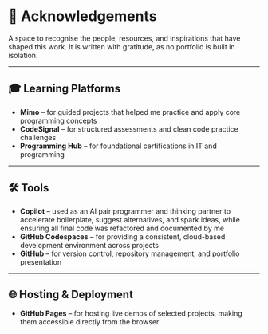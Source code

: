 # 🙏 Acknowledgements

A space to recognise the people, resources, and inspirations that have shaped this work. It is written with gratitude, as no portfolio is built in isolation.

---

## 🎓 Learning Platforms
- **Mimo** – for guided projects that helped me practice and apply core programming concepts  
- **CodeSignal** – for structured assessments and clean code practice challenges  
- **Programming Hub** – for foundational certifications in IT and programming  

---

## 🛠️ Tools
- **Copilot** – used as an AI pair programmer and thinking partner to accelerate boilerplate, suggest alternatives, and spark ideas, while ensuring all final code was refactored and documented by me  
- **GitHub Codespaces** – for providing a consistent, cloud-based development environment across projects  
- **GitHub** – for version control, repository management, and portfolio presentation  

---

## 🌐 Hosting & Deployment
- **GitHub Pages** – for hosting live demos of selected projects, making them accessible directly from the browser  


